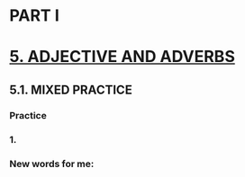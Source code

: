 # PART I
# [5. ADJECTIVE AND ADVERBS](../5.README.md)
## 5.1. MIXED PRACTICE
### Practice 
### 1.

### New words for me: